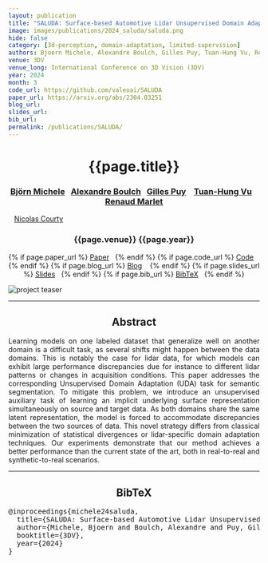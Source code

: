 ```yaml
---
layout: publication
title: "SALUDA: Surface-based Automotive Lidar Unsupervised Domain Adaptation"
image: images/publications/2024_saluda/saluda.png
hide: false
category: [3d-perception, domain-adaptation, limited-supervision]
authors: Bjoern Michele, Alexandre Boulch, Gilles Puy, Tuan-Hung Vu, Renaud Marlet and Nicolas Courty
venue: 3DV
venue_long: International Conference on 3D Vision (3DV)
year: 2024
month: 3
code_url: https://github.com/valeoai/SALUDA
paper_url: https://arxiv.org/abs/2304.03251
blog_url:
slides_url:
bib_url:
permalink: /publications/SALUDA/
---
```


<h1 align="center"> {{page.title}} </h1>
<!-- Simple call of authors -->
<!-- <h3 align="center"> {{page.authors}} </h3> -->
<!-- Alternatively you can add links to author pages -->
<h3 align="center">  <a href="https://www.bjoernmichele.com/">Björn Michele</a>&nbsp;&nbsp; <a href="https://www.boulch.eu/">Alexandre Boulch</a>&nbsp;&nbsp; <a href="https://sites.google.com/site/puygilles/home">Gilles Puy</a> &nbsp;&nbsp;  <a href="https://tuanhungvu.github.io/">Tuan-Hung Vu</a> &nbsp;&nbsp; <a href="http://imagine.enpc.fr/~marletr/">Renaud Marlet</a></h3>&nbsp;&nbsp; <a href="https://people.irisa.fr/Nicolas.Courty">Nicolas Courty</a>


<h3 align="center"> {{page.venue}} {{page.year}} </h3>

<div align="center">
  <p>
    {% if page.paper_url %}
    <a href="{{ page.paper_url }}"><i class="far fa-file-pdf"></i> Paper</a>&nbsp;&nbsp;
    {% endif %}
    {% if page.code_url %}
    <a href="{{ page.code_url }}"><i class="fab fa-github"></i> Code</a> &nbsp;&nbsp;
    {% endif %}
    {% if page.blog_url %}
    <a href="{{ page.blog_url }}"><i class="fab fa-blogger"></i> Blog</a> &nbsp;&nbsp;
    {% endif %}
    {% if page.slides_url %}
    <a href="{{ page.slides_url }}"><i class="far fa-file-pdf"></i> Slides</a>&nbsp;&nbsp;
    {% endif %}
    {% if page.bib_url %}
    <a href="{{ page.bib_url}}"><i class="far fa-file-alt"></i> BibTeX</a>&nbsp;&nbsp;
    {% endif %}
  </p>
</div>

<div class="publication-teaser">
    <img src="../../{{ page.image }}" alt="project teaser"/>
</div>


<hr>

<h2  align="center"> Abstract</h2>

<p align="justify">Learning models on one labeled dataset that generalize well on another domain is a difficult task, as several shifts might happen between the data domains. This is notably the case for lidar data, for which models can exhibit large performance discrepancies due for instance to different lidar patterns or changes in acquisition conditions. This paper addresses the corresponding Unsupervised Domain Adaptation (UDA) task for semantic segmentation. To mitigate this problem, we introduce an unsupervised auxiliary task of learning an implicit underlying surface representation simultaneously on source and target data. As both domains share the same latent representation, the model is forced to accommodate discrepancies between the two sources of data. This novel strategy differs from classical minimization of statistical divergences or lidar-specific domain adaptation techniques. Our experiments demonstrate that our method achieves a better performance than the current state of the art, both in real-to-real and synthetic-to-real scenarios.</p>


<hr>


<h2  align="center">BibTeX</h2>
<left>
  <pre class="bibtex-box">
@inproceedings{michele24saluda,
  title={SALUDA: Surface-based Automotive Lidar Unsupervised Domain Adaptation},
  author={Michele, Bjoern and Boulch, Alexandre and Puy, Gilles and Vu, Tuan-Hung and Marlet, Renaud and Courty, Nicolas},
  booktitle={3DV},
  year={2024}
}</pre>
</left>

<br>
